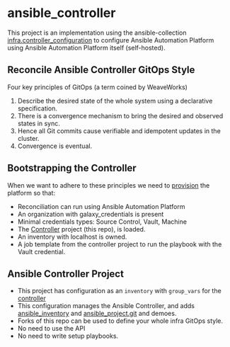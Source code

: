 # ansible_controller

This project is an implementation using the ansible-collection [infra.controller_configuration](https://galaxy.ansible.com/infra/controller_configuration) to configure Ansible Automation Platform using Ansible Automation Platform itself (self-hosted).

## Reconcile Ansible Controller GitOps Style

Four key principles of GitOps (a term coined by WeaveWorks)

1. Describe the desired state of the whole system using a declarative specification.
1. There is a convergence mechanism to bring the desired and observed states in sync.
1. Hence all Git commits cause verifiable and idempotent updates in the cluster.
1. Convergence is eventual.

## Bootstrapping the Controller

When we want to adhere to these principles we need to [provision](https://github.com/playingfield/provisioning) the platform so that:

- Reconciliation can run using Ansible Automation Platform
- An organization with galaxy_credentials is present
- Minimal credentials types: Source Control, Vault, Machine
- The [Controller](https://github.com/playingfield/ansible_controller) project (this repo), is loaded.
- An inventory with localhost is owned.
- A job template from the controller project to run the playbook with the Vault credential.

## Ansible Controller Project

- This project has configuration as an `inventory` with `group_vars` for the [controller](https://github.com/playingfield/ansible_controller/tree/main/inventory/group_vars/controller)
- This configuration manages the Ansible Controller, and adds [ansible_inventory](https://github.com/playingfield/ansible_inventory) and [ansible_project.git](https://github.com/playingfield/ansible_project) and demoes.
- Forks of this repo can be used to define your whole infra GitOps style.
- No need to use the API
- No need to write setup playbooks.
